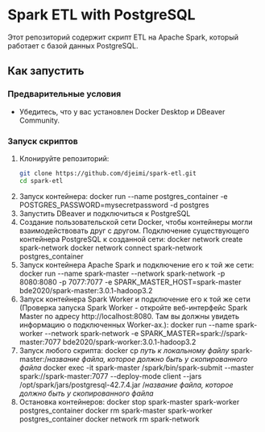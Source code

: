# Spark ETL with PostgreSQL

Этот репозиторий содержит скрипт ETL на Apache Spark, который работает с базой данных PostgreSQL.

## Как запустить

### Предварительные условия

- Убедитесь, что у вас установлен Docker Desktop и DBeaver Community.

### Запуск скриптов

1. Клонируйте репозиторий:
   ```sh
   git clone https://github.com/djeimi/spark-etl.git
   cd spark-etl
2. Запуск контейнера:
   docker run --name postgres_container -e POSTGRES_PASSWORD=mysecretpassword -d postgres
3. Запустить DBeaver и подключиться к PostgreSQL
4. Создание пользовательской сети Docker, чтобы контейнеры могли взаимодействовать друг с другом.
   Подключение существующего контейнера PostgreSQL к созданной сети:
   docker network create spark-network
   docker network connect spark-network postgres_container
5. Запуск контейнера Apache Spark и подключение его к той же сети:
   docker run --name spark-master --network spark-network -p 8080:8080 -p 7077:7077 -e SPARK_MASTER_HOST=spark-master bde2020/spark-master:3.0.1-hadoop3.2
6. Запуск контейнера Spark Worker и подключение его к той же сети (Проверка запуска Spark Worker - откройте веб-интерфейс Spark Master по адресу http://localhost:8080. Там вы должны увидеть информацию о подключенных Worker-ах.):
   docker run --name spark-worker --network spark-network -e SPARK_MASTER=spark://spark-master:7077 bde2020/spark-worker:3.0.1-hadoop3.2
7. Запуск любого скрипта:
   docker cp *путь к локальному файлу* spark-master:/*название файла, которое должно быть у скопированного файла*
   docker exec -it spark-master /spark/bin/spark-submit --master spark://spark-master:7077 --deploy-mode client --jars /opt/spark/jars/postgresql-42.7.4.jar /*название файла, которое должно быть у скопированного файла*
8. Остановка контейнеров:
   docker stop spark-master spark-worker postgres_container
   docker rm spark-master spark-worker postgres_container
   docker network rm spark-network

